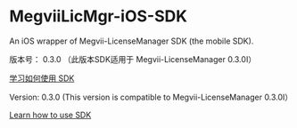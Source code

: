 # MegviiLicMgr-iOS-SDK
An iOS wrapper of Megvii-LicenseManager SDK (the mobile SDK). 

版本号： 0.3.0
（此版本SDK适用于 Megvii-LicenseManager 0.3.0I）

[学习如何使用 SDK](https://github.com/FacePlusPlus/MegviiLicMgr-iOS-SDK/wiki)

Version: 0.3.0 (This version is compatible to Megvii-LicenseManager 0.3.0I）

[Learn how to use SDK](https://github.com/FacePlusPlus/MegviiLicMgr-iOS-SDK/wiki)
